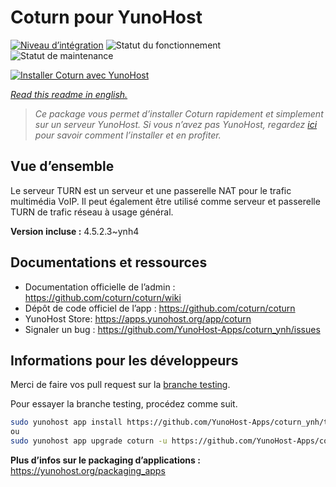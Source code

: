 <!--
N.B.: This README was automatically generated by https://github.com/YunoHost/apps/tree/master/tools/README-generator
It shall NOT be edited by hand.
-->

# Coturn pour YunoHost

[![Niveau d’intégration](https://dash.yunohost.org/integration/coturn.svg)](https://dash.yunohost.org/appci/app/coturn) ![Statut du fonctionnement](https://ci-apps.yunohost.org/ci/badges/coturn.status.svg) ![Statut de maintenance](https://ci-apps.yunohost.org/ci/badges/coturn.maintain.svg)

[![Installer Coturn avec YunoHost](https://install-app.yunohost.org/install-with-yunohost.svg)](https://install-app.yunohost.org/?app=coturn)

*[Read this readme in english.](./README.md)*

> *Ce package vous permet d’installer Coturn rapidement et simplement sur un serveur YunoHost.
Si vous n’avez pas YunoHost, regardez [ici](https://yunohost.org/#/install) pour savoir comment l’installer et en profiter.*

## Vue d’ensemble

Le serveur TURN est un serveur et une passerelle NAT pour le trafic multimédia VoIP. Il peut également être utilisé comme serveur et passerelle TURN de trafic réseau à usage général.

**Version incluse :** 4.5.2.3~ynh4
## Documentations et ressources

* Documentation officielle de l’admin : <https://github.com/coturn/coturn/wiki>
* Dépôt de code officiel de l’app : <https://github.com/coturn/coturn>
* YunoHost Store: <https://apps.yunohost.org/app/coturn>
* Signaler un bug : <https://github.com/YunoHost-Apps/coturn_ynh/issues>

## Informations pour les développeurs

Merci de faire vos pull request sur la [branche testing](https://github.com/YunoHost-Apps/coturn_ynh/tree/testing).

Pour essayer la branche testing, procédez comme suit.

``` bash
sudo yunohost app install https://github.com/YunoHost-Apps/coturn_ynh/tree/testing --debug
ou
sudo yunohost app upgrade coturn -u https://github.com/YunoHost-Apps/coturn_ynh/tree/testing --debug
```

**Plus d’infos sur le packaging d’applications :** <https://yunohost.org/packaging_apps>